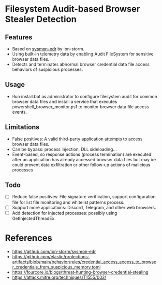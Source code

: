 # Filesystem Audit-based Browser Stealer Detection

## Features
- Based on [sysmon-edr](https://github.com/ion-storm/sysmon-edr) by ion-storm.
- Using built-in telemetry data by enabling Audit FileSystem for sensitive browser data files.
- Detects and terminates abnormal browser credential data file access behaviors of suspicious processes.

## Usage
- Run install.bat as administrator to configure filesystem audit for common browser data files and install a service that executes powershell_browser_monitor.ps1 to monitor browser data file access events.

## Limitations
- False positives: A valid third-party application attempts to access browser data files.
- Can be bypass: process injection, DLL sideloading...
- Event-based, so response actions (process termination) are executed after an application has already accessed browser data files but may be could prevent data exfiltration or other follow-up actions of malicious processes

## Todo
- [ ] Reduce false positives: File signature verification, support configuration file for list file monitoring and whitelist patterns process.
- [ ] Support more applications: Discord, Telegram, and other web browsers.
- [ ] Add detection for injected processes: possibly using GetInjectedThreadEx.

# References
- https://github.com/ion-storm/sysmon-edr
- https://github.com/elastic/protections-artifacts/blob/main/behavior/rules/credential_access_access_to_browser_credentials_from_suspicious_memory.toml
- https://fourcore.io/blogs/threat-hunting-browser-credential-stealing
- https://attack.mitre.org/techniques/T1555/003/
